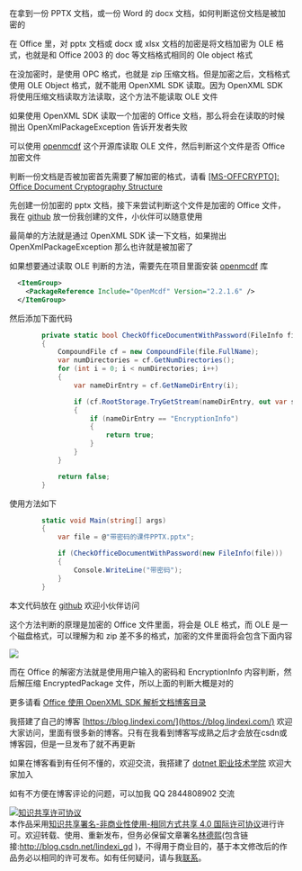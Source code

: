 
在拿到一份 PPTX 文档，或一份 Word 的 docx 文档，如何判断这份文档是被加密的

<!--more-->


<!-- 发布 -->

在 Office 里，对 pptx 文档或 docx 或 xlsx 文档的加密是将文档加密为 OLE 格式，也就是和 Office 2003 的 doc 等文档格式相同的 Ole object 格式

在没加密时，是使用 OPC 格式，也就是 zip 压缩文档。但是加密之后，文档格式使用 OLE Object 格式，就不能用 OpenXML SDK 读取。因为 OpenXML SDK 将使用压缩文档读取方法读取，这个方法不能读取 OLE 文件

如果使用 OpenXML SDK 读取一个加密的 Office 文档，那么将会在读取的时候抛出 OpenXmlPackageException 告诉开发者失败

可以使用 [openmcdf](https://github.com/ironfede/openmcdf ) 这个开源库读取 OLE 文件，然后判断这个文件是否 Office 加密文件

判断一份文档是否被加密首先需要了解加密的格式，请看 [[MS-OFFCRYPTO]: Office Document Cryptography Structure](https://docs.microsoft.com/en-us/openspecs/office_file_formats/ms-offcrypto/3c34d72a-1a61-4b52-a893-196f9157f083?WT.mc_id=DX-MVP-5003606 )

先创建一份加密的 pptx 文档，接下来尝试判断这个文件是加密的 Office 文件，我在 [github](https://github.com/lindexi/lindexi_gd/tree/efd1fc6e57388bf9b4ed65346e3230a4163b1d98/KaldaygeduWalaineejaw ) 放一份我创建的文件，小伙伴可以随意使用

最简单的方法就是通过 OpenXML SDK 读一下文档，如果抛出 OpenXmlPackageException 那么也许就是被加密了

如果想要通过读取 OLE 判断的方法，需要先在项目里面安装 [openmcdf](https://github.com/ironfede/openmcdf ) 库

```xml
  <ItemGroup>
    <PackageReference Include="OpenMcdf" Version="2.2.1.6" />
  </ItemGroup>
```

然后添加下面代码

```csharp
        private static bool CheckOfficeDocumentWithPassword(FileInfo file)
        {
            CompoundFile cf = new CompoundFile(file.FullName);
            var numDirectories = cf.GetNumDirectories();
            for (int i = 0; i < numDirectories; i++)
            {
                var nameDirEntry = cf.GetNameDirEntry(i);

                if (cf.RootStorage.TryGetStream(nameDirEntry, out var stream))
                {
                    if (nameDirEntry == "EncryptionInfo")
                    {
                        return true;
                    }
                }
            }

            return false;
        }
```

使用方法如下

```csharp
        static void Main(string[] args)
        {
            var file = @"带密码的课件PPTX.pptx";

            if (CheckOfficeDocumentWithPassword(new FileInfo(file)))
            {
                Console.WriteLine("带密码");
            }
        }
```

本文代码放在 [github](https://github.com/lindexi/lindexi_gd/tree/efd1fc6e57388bf9b4ed65346e3230a4163b1d98/KaldaygeduWalaineejaw ) 欢迎小伙伴访问

这个方法判断的原理是加密的 Office 文件里面，将会是 OLE 格式，而 OLE 是一个磁盘格式，可以理解为和 zip 差不多的格式，加密的文件里面将会包含下面内容

<!-- ![](image/dotnet Open XML 如何判断一份 Office 文档是否被加密/dotnet Open XML 如何判断一份 Office 文档是否被加密0.png) -->

![](http://image.acmx.xyz/lindexi%2F2020917193654934.jpg)

而在 Office 的解密方法就是使用用户输入的密码和 EncryptionInfo 内容判断，然后解压缩 EncryptedPackage 文件，所以上面的判断大概是对的


更多请看 [Office 使用 OpenXML SDK 解析文档博客目录](https://blog.lindexi.com/post/Office-%E4%BD%BF%E7%94%A8-OpenXML-SDK-%E8%A7%A3%E6%9E%90%E6%96%87%E6%A1%A3%E5%8D%9A%E5%AE%A2%E7%9B%AE%E5%BD%95.html )



我搭建了自己的博客 [https://blog.lindexi.com/](https://blog.lindexi.com/) 欢迎大家访问，里面有很多新的博客。只有在我看到博客写成熟之后才会放在csdn或博客园，但是一旦发布了就不再更新

如果在博客看到有任何不懂的，欢迎交流，我搭建了 [dotnet 职业技术学院](https://t.me/dotnet_campus) 欢迎大家加入

如有不方便在博客评论的问题，可以加我 QQ 2844808902 交流

<a rel="license" href="http://creativecommons.org/licenses/by-nc-sa/4.0/"><img alt="知识共享许可协议" style="border-width:0" src="https://licensebuttons.net/l/by-nc-sa/4.0/88x31.png" /></a><br />本作品采用<a rel="license" href="http://creativecommons.org/licenses/by-nc-sa/4.0/">知识共享署名-非商业性使用-相同方式共享 4.0 国际许可协议</a>进行许可。欢迎转载、使用、重新发布，但务必保留文章署名[林德熙](http://blog.csdn.net/lindexi_gd)(包含链接:http://blog.csdn.net/lindexi_gd )，不得用于商业目的，基于本文修改后的作品务必以相同的许可发布。如有任何疑问，请与我[联系](mailto:lindexi_gd@163.com)。